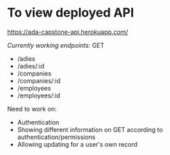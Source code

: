 # To view deployed API

https://ada-capstone-api.herokuapp.com/

*Currently working endpoints:*
GET

- /adies
- /adies/:id
- /companies
- /companies/:id
- /employees
- /employees/:id

Need to work on:
- Authentication
- Showing different information on GET according to authentication/permissions
- Allowing updating for a user's own record
